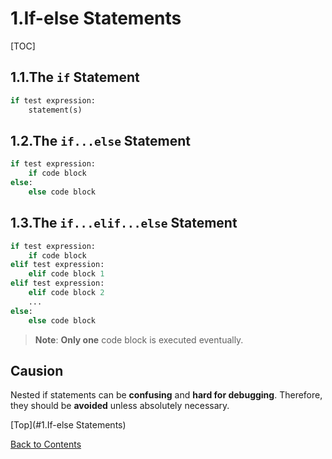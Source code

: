 # 1.If-else Statements

[TOC]

## 1.1.The `if` Statement

```python
if test expression:
    statement(s)
```



## 1.2.The `if...else` Statement

```python
if test expression:
    if code block
else:
    else code block
```



## 1.3.The `if...elif...else` Statement

```python
if test expression:
    if code block
elif test expression:
    elif code block 1
elif test expression:
    elif code block 2
    ...
else:
    else code block
```

> **Note**: **Only one** code block is executed eventually.



## Causion

Nested if statements can be **confusing** and **hard for debugging**. Therefore, they should be **avoided** unless absolutely necessary.



[Top](#1.If-else Statements)

[Back to Contents](Flow_README.md)